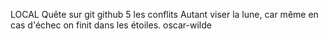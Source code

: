 LOCAL
Quête sur git github 5 les conflits
Autant viser la lune, car même en cas d'échec on finit dans les étoiles.
oscar-wilde
